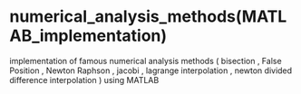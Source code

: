 # numerical_analysis_methods(MATLAB_implementation)
implementation of famous numerical analysis methods ( bisection , False Position , Newton Raphson , jacobi , lagrange interpolation , newton divided difference interpolation ) using MATLAB
